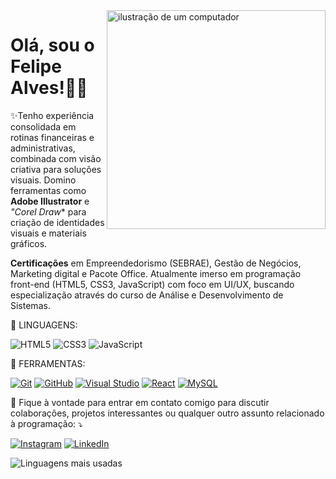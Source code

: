 <img src="https://raw.githubusercontent.com/MicaelliMedeiros/micaellimedeiros/master/image/computer-illustration.png" alt="ilustração de um computador" min-width="350px" max-width="350px" width="350px" align="right">

<p align="left"> 

# Olá, sou o Felipe Alves!👋🏽

✨Tenho experiência consolidada em rotinas financeiras e administrativas, combinada com visão criativa para soluções visuais. Domino ferramentas como **Adobe Illustrator** e *"Corel Draw** para criação de identidades visuais e materiais gráficos.

**Certificações** em Empreendedorismo (SEBRAE), Gestão de Negócios, Marketing digital e Pacote Office. Atualmente imerso em programação front-end (HTML5, CSS3, JavaScript) com foco em UI/UX, buscando especialização através do curso de Análise e Desenvolvimento de Sistemas.

</p>

<p align="left">
 🦄 LINGUAGENS:

  ![HTML5](https://img.shields.io/badge/HTML5-E34F26?style=for-the-badge&logo=html5&logoColor=white)
  ![CSS3](https://img.shields.io/badge/CSS3-1572B6?style=for-the-badge&logo=css3&logoColor=white)
  ![JavaScript](https://img.shields.io/badge/JavaScript-F7DF1E?style=for-the-badge&logo=javascript&logoColor=black)

</p>

<p align="left">
  💼 FERRAMENTAS:


[![Git](https://img.shields.io/badge/Git-F05032?style=for-the-badge&logo=git&logoColor=white)](https://git-scm.com/)
[![GitHub](https://img.shields.io/badge/GitHub-181717?style=for-the-badge&logo=github&logoColor=white)](https://github.com/)
[![Visual Studio](https://img.shields.io/badge/Visual_Studio-5C2D91?style=for-the-badge&logo=visualstudio&logoColor=white)](https://visualstudio.microsoft.com/)
[![React](https://img.shields.io/badge/React-61DAFB?style=for-the-badge&logo=react&logoColor=black)](https://react.dev/)
[![MySQL](https://img.shields.io/badge/MySQL-4479A1?style=for-the-badge&logo=mysql&logoColor=white)](https://www.mysql.com/)

</p>

<p align="left">
  💌 Fique à vontade para entrar em contato comigo para discutir colaborações, projetos interessantes ou qualquer outro assunto relacionado à programação: ⤵️
</p>

[![Instagram](https://img.shields.io/badge/Instagram-E4405F?style=for-the-badge&logo=instagram&logoColor=white)](https://www.instagram.com/fellipealvesofc/)
[![LinkedIn](https://img.shields.io/badge/LinkedIn-0077B5?style=for-the-badge&logo=linkedin&logoColor=white)](https://www.linkedin.com/in/felipe-alves-393ba733a/)

![Linguagens mais usadas](https://github-readme-stats.vercel.app/api/top-langs/?username=felipealves06&layout=compact&theme=dark)

<!---
felipealves06/felipealves06 is a ✨ special ✨ repository because its `README.md` (this file) appears on your GitHub profile.
You can click the Preview link to take a look at your changes.
--->
